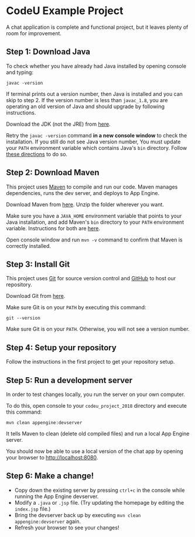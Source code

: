# CodeU Example Project

A chat application is complete and functional project, but it leaves
plenty of room for improvement.

## Step 1: Download Java

To check whether you have already had Java installed by opening console and typing:

```
javac -version
```

If terminal prints out a version number, then Java is installed and you can skip to
step 2. If the version number is less than `javac_1.8`, you are operating an old
version of Java and should upgrade by following instructions.

Download the JDK (not the JRE) from [here](http://www.oracle.com/technetwork/java/javase/downloads/jdk9-downloads-3848520.html).

Retry the `javac -version` command **in a new console window** to check the
installation. If you still do not see Java version number, You must update your `PATH`
environment variable which contains Java's `bin` directory. Follow [these
directions](https://www.java.com/en/download/help/path.xml) to do so.

## Step 2: Download Maven

This project uses [Maven](https://maven.apache.org/) to compile and run our
code. Maven manages dependencies, runs the dev server, and deploys to App
Engine.

Download Maven from [here](https://maven.apache.org/download.cgi). Unzip the
folder wherever you want.

Make sure you have a `JAVA_HOME` environment variable that points to your Java
installation, and add Maven's `bin` directory to your `PATH` environment
variable. Instructions for both are
[here](https://maven.apache.org/install.html).

Open console window and run `mvn -v` command to confirm that Maven is correctly
installed.

## Step 3: Install Git

This project uses [Git](https://git-scm.com/) for source version control and
[GitHub](https://github.com/) to host our repository.

Download Git from [here](https://git-scm.com/downloads).

Make sure Git is on your `PATH` by executing this command:

```
git --version
```

Make sure Git is on your `PATH`. Otherwise, you will not see a version number.

## Step 4: Setup your repository

Follow the instructions in the first project to get your repository setup.

## Step 5: Run a development server

In order to test changes locally, you run the server on your own computer.

To do this, open console to your `codeu_project_2018` directory and execute this command:

```
mvn clean appengine:devserver
```

It tells Maven to clean (delete old compiled files) and run a local
App Engine server.

You should now be able to use a local version of the chat app by opening your
browser to [http://localhost:8080](http://localhost:8080).

## Step 6: Make a change!

- Copy down the existing server by pressing `ctrl+c` in the console while running the
App Engine devserver.
- Modify a `.java` or `.jsp` file. (Try updating the homepage by editing the
`index.jsp` file.)
- Bring the devserver back up by executing `mvn clean appengine:devserver`
again.
- Refresh your browser to see your changes!
